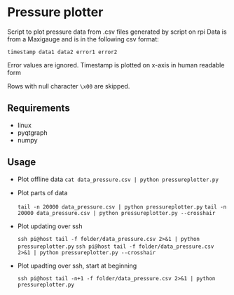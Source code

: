 Pressure plotter
================
Script to plot pressure data from .csv files generated by script on rpi
Data is from a Maxigauge and is in the following csv format:

    timestamp data1 data2 error1 error2

Error values are ignored. Timestamp is plotted on x-axis in human readable form

Rows with null character `\x00` are skipped.


Requirements
------------
* linux
* pyqtgraph
* numpy

Usage
-----
- Plot offline data `cat data_pressure.csv | python pressureplotter.py`


- Plot parts of data

    `tail -n 20000 data_pressure.csv | python pressureplotter.py`
    `tail -n 20000 data_pressure.csv | python pressureplotter.py --crosshair`

- Plot updating over ssh

    `ssh pi@host tail -f folder/data_pressure.csv 2>&1 | python pressureplotter.py`
    `ssh pi@host tail -f folder/data_pressure.csv 2>&1 | python pressureplotter.py --crosshair`

- Plot upadting over ssh, start at beginning

    `ssh pi@host tail -n+1 -f folder/data_pressure.csv 2>&1 | python pressureplotter.py`

